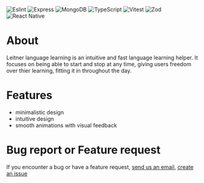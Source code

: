 ![Eslint](https://img.shields.io/badge/eslint-4B32C3?style=for-the-badge&logo=eslint&logoColor=white)
![Express](https://img.shields.io/badge/-Express-373737?style=for-the-badge&logo=Express&logoColor=white)
![MongoDB](https://img.shields.io/badge/-MongoDB-13aa52?style=for-the-badge&logo=mongodb&logoColor=white)
![TypeScript](https://img.shields.io/badge/typescript-%23007ACC.svg?style=for-the-badge&logo=typescript&logoColor=white)
![Vitest](https://img.shields.io/badge/vitest-6E9F18?style=for-the-badge&logo=vitest&logoColor=white)
![Zod](https://img.shields.io/badge/-Zod-3E67B1?style=for-the-badge&logo=zod&logoColor=white)
![React Native](https://img.shields.io/badge/ReactNative-222222?style=for-the-badge&logo=React&logoColor=)



# About

Leitner language learning is an intuitive and fast language learning helper. It focuses on being able to start and stop at any time, giving users freedom over thier learning, fitting it in throughout the day. 

# Features

- minimalistic design
- intuitive design
- smooth animations with visual feedback

# Bug report or Feature request

If you encounter a bug or have a feature request, [send us an email](owen.maynard@students.plymouth.ac.uk), [create an issue](https://github.com/Zedster82/Comp-3000-Owen-Maynard/issues)
